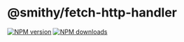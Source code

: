 # @smithy/fetch-http-handler

[![NPM version](https://img.shields.io/npm/v/@smithy/fetch-http-handler/latest.svg)](https://www.npmjs.com/package/@smithy/fetch-http-handler)
[![NPM downloads](https://img.shields.io/npm/dm/@smithy/fetch-http-handler.svg)](https://www.npmjs.com/package/@smithy/fetch-http-handler)

